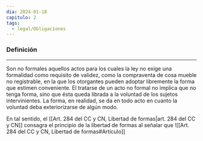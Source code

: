 ```yaml
---
dia: 2024-01-18
capitulo: 2
tags:
  - legal/Obligaciones
---
```

### Definición
---
Son no formales aquellos actos para los cuales la ley no exige una formalidad como requisito de validez, como la compraventa de cosa mueble no registrable, en la que los otorgantes pueden adoptar libremente la forma que estimen conveniente. El tratarse de un acto no formal no implica que no tenga forma, sino que ésta queda librada a la voluntad de los sujetos intervinientes. La forma, en realidad, se da en todo acto en cuanto la voluntad deba exteriorizarse de algún modo.

En tal sentido, el [[Art. 284 del CC y CN, Libertad de formas|art. 284 del CC y CN]] consagra el principio de la libertad de formas al señalar que ![[Art. 284 del CC y CN, Libertad de formas#Artículo]]